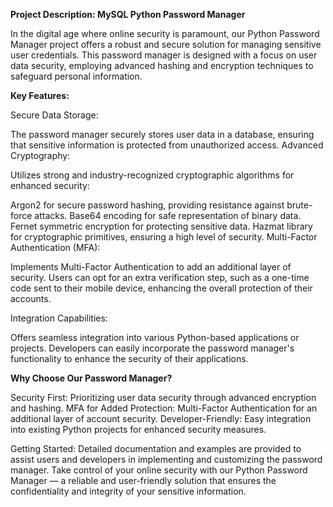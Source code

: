 **Project Description: MySQL Python Password Manager**

In the digital age where online security is paramount, our Python Password Manager project offers a robust and secure solution for managing sensitive user credentials. This password manager is designed with a focus on user data security, employing advanced hashing and encryption techniques to safeguard personal information.

**Key Features:**

Secure Data Storage:

The password manager securely stores user data in a database, ensuring that sensitive information is protected from unauthorized access.
Advanced Cryptography:

Utilizes strong and industry-recognized cryptographic algorithms for enhanced security:

Argon2 for secure password hashing, providing resistance against brute-force attacks.
Base64 encoding for safe representation of binary data.
Fernet symmetric encryption for protecting sensitive data.
Hazmat library for cryptographic primitives, ensuring a high level of security.
Multi-Factor Authentication (MFA):

Implements Multi-Factor Authentication to add an additional layer of security. Users can opt for an extra verification step, such as a one-time code sent to their mobile device, enhancing the overall protection of their accounts.

Integration Capabilities:

Offers seamless integration into various Python-based applications or projects. Developers can easily incorporate the password manager's functionality to enhance the security of their applications.

**Why Choose Our Password Manager?**

Security First: Prioritizing user data security through advanced encryption and hashing.
MFA for Added Protection: Multi-Factor Authentication for an additional layer of account security.
Developer-Friendly: Easy integration into existing Python projects for enhanced security measures.

Getting Started:
Detailed documentation and examples are provided to assist users and developers in implementing and customizing the password manager.
Take control of your online security with our Python Password Manager — a reliable and user-friendly solution that ensures the confidentiality and integrity of your sensitive information.

